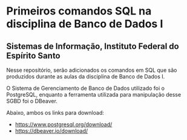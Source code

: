 
# Primeiros comandos SQL na disciplina de Banco de Dados I
## Sistemas de Informação, Instituto Federal do Espírito Santo

Nesse repositório, serão adicionados os comandos em SQL que são produzidos durante as aulas da disciplina de Banco de Dados I.

O Sistema de Gerenciamento de Banco de Dados utilizado foi o PostgreSQL, enquanto a ferramenta utilizada para manipulação desse SGBD foi o DBeaver. 

Abaixo, ambos os links para download:
  - https://www.postgresql.org/download/
  - https://dbeaver.io/download/
